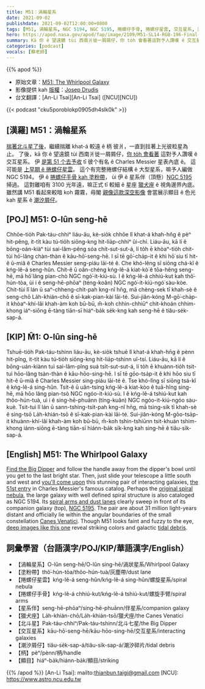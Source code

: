 ```yaml
---
title: M51：渦輪星系
date: 2021-09-02
publishdate: 2021-09-02T12:00:00+0800
tags: [M51, 渦輪星系, NGC 5194, NGC 5195, 捲螺仔手骨, 捲螺仔星雲, 交互星系, 塗粉帶, 獵犬座, M51, 潮汐屑仔, 北斗星, 星系伴]
hero: https://apod.nasa.gov/apod/fap/image/2109/M51-SL14-RGB-196-Final-cC_1024.png
summary: Kā 你 ê 望遠鏡 tùi 西南爿徙一屑屑仔，你 to̍h 會看著這對予人讚嘆 ê 交互星系，to̍h 是彼个有名 ê Charles Messier 星表第 51 號。
categories: [podcast]
vocals: [蔡老師]
---
```


{{% apod %}}

- 原始文章：[M51: The Whirlpool Galaxy](https://apod.nasa.gov/apod/ap210902.html)
- 影像提供 kah [版權][copyright]：[Josep Drudis](http://www.astrodrudis.com/)
- 台文翻譯：[An-Li Tsai][An-Li Tsai] ([NCU][NCU])

{{< podcast "cku5poroblokp0905dh4slk0k" >}}

## [漢羅] M51：渦輪星系
[揣著北斗星了後][Find the Big Dipper t]，繼續揣離 khat-á 較遠 ê 柄 彼爿，一直到拄著上光彼粒星為止。
了後，kā 你 ê 望遠鏡 tùi 西南爿徙一屑屑仔，[你 to̍h 會看著][you'll come upon] 這對予人讚嘆 ê 交互星系。
伊 [是第 51 个去予收][the 51st entry] tī 彼个有名 ê Charles Messier 星表內底 ê。
這可能是 [上早期 ê 捲螺仔星雲][original spiral nebula]。
這个有完整捲螺仔結構 ê 大型星系，嘛予人編做 NGC 5194。
伊 ê [捲螺仔手骨 kah 塗粉帶][spiral arms and dust lanes]， ùi 伊 ê 星系伴（頂懸）[NGC 5195][NGC 5195] 掃過。
這對離咱有 3100 光年遠，嘛正式 tī 較細 ê 星座 [獵犬座][Canes Venatici] ê 視角邊界內底。
雖然講 M51 看起來較暗 koh 霧霧，毋閣 [親像這款深空影像][deep images like this one] 會當展示顯目 ê 色光 kah 星系 ê [潮汐屑仔][tidal debris]。

## [POJ] M51: O-lûn seng-hē
Chhōe-tio̍h Pak-táu-chhiⁿ liáu-āu, kè-sio̍k chhōe lî khat-á khah-hn̄g ê pèⁿ hit-pêng, it-ti̍t kàu tú-tio̍h siōng-kng hit-lia̍p-chhiⁿ ûi-chí.
Liáu-āu, kā lí ê bōng-oán-kiàⁿ tùi sai-lâm-pêng sóa chi̍t-sut-sut-á, lí to̍h ē khòaⁿ-tio̍h chit-tùi hō͘-lâng chàn-thàn ê kāu-hō͘-seng-hē.
I sī tē gō͘-cha̍p-it ê khì hō͘ siu tī hit-ê ū-miâ ê Charles Messier seng-piáu lāi-té ê.
Che khó-lêng sī siōng chá-kî ê kńg-lê-á seng-hûn.
Chit-ê ū oân-chéng kńg-lê-á kiat-kò͘ ê tōa-hêng seng-hē, mā hō͘ lâng pian-chò NGC ngó͘-it-kiú-sù.
I ê kńg-lê-á chhiú-kut kah thô͘-hún-tòa, ùi i ê seng-hē-phōaⁿ (téng-koân) NGC ngó͘-it-kiú-ngó͘ sàu-kòe.
Chit-tùi lî lán ū saⁿ-chheng-chi̍t-pah kng-nî hn̄g, mā chèng-sek tī khah-sè ê seng-chō La̍h-khián-chō ê sī-kak-pian-kài lāi-té.
Sui-jiân-kóng M-gō͘-cha̍p-it khòaⁿ-khí-lâi khah-àm koh bū-bū, m̄-koh chhin-chhiūⁿ chit-khoán chhim-khong iáⁿ-siōng ē-tàng tiān-sī hiáⁿ-ba̍k se̍k-kng kah seng-hē ê tiâu-se̍k-sap-á.

## [KIP] M̂1: O-lûn sing-hē
Tshuē-tio̍h Pak-táu-tshinn liáu-āu, kè-sio̍k tshuē lî khat-á khah-hn̄g ê pènn hit-pîng, it-ti̍t kàu tú-tio̍h siōng-kng hit-lia̍p-tshinn uî-tsí.
Liáu-āu, kā lí ê bōng-uán-kiànn tuì sai-lâm-pîng suá tsi̍t-sut-sut-á, lí to̍h ē khuànn-tio̍h tsit-tuì hōo-lâng tsàn-thàn ê kāu-hōo-sing-hē.
I sī tē gōo-tsa̍p-it ê khì hōo siu tī hit-ê ū-miâ ê Charles Messier sing-piáu lāi-té ê.
Tse khó-lîng sī siōng tsá-kî ê kńg-lê-á sing-hûn.
Tsit-ê ū uân-tsíng kńg-lê-á kiat-kòo ê tuā-hîng sing-hē, mā hōo lâng pian-tsò NGC ngóo-it-kiú-sù.
I ê kńg-lê-á tshiú-kut kah thôo-hún-tuà, uì i ê sing-hē-phuānn (tíng-kuân) NGC ngóo-it-kiú-ngóo sàu-kuè.
Tsit-tuì lî lán ū sann-tshing-tsi̍t-pah kng-nî hn̄g, mā tsìng-sik tī khah-sè ê sing-tsō La̍h-khián-tsō ê sī-kak-pian-kài lāi-té.
Sui-jiân-kóng M-gōo-tsa̍p-it khuànn-khí-lâi khah-àm koh bū-bū, m̄-koh tshin-tshiūnn tsit-khuán tshim-khong iánn-siōng ē-tàng tiān-sī hiánn-ba̍k si̍k-kng kah sing-hē ê tiâu-si̍k-sap-á.

## [English] M51: The Whirlpool Galaxy
[Find the Big Dipper][Find the Big Dipper e] and follow the handle away from the dipper's bowl until you get to the last bright star.
Then, just slide your telescope a little south and west and [you'll come upon][you'll come upon] this stunning pair of interacting galaxies, [the 51st entry][the 51st entry] in Charles Messier's famous catalog.
Perhaps the [original spiral nebula][original spiral nebula], the large galaxy with well defined spiral structure is also cataloged as NGC 5194.
Its [spiral arms and dust lanes][spiral arms and dust lanes] clearly sweep in front of its companion galaxy (top), [NGC 5195][NGC 5195].
The pair are about 31 million light-years distant and officially lie within the angular boundaries of the small constellation [Canes Venatici][Canes Venatici].
Though M51 looks faint and fuzzy to the eye, [deep images like this one][deep images like this one] reveal striking colors and galactic [tidal debris][tidal debris].

## 詞彙學習（台語漢字/POJ/KIP/華語漢字/English）
- 【渦輪星系】O-lûn seng-hē/O-lûn sing-hē/渦狀星系/Whirlpool Galaxy
- 【塗粉帶】thô͘-hún-tòa/thôo-hún-tuà/灰塵帶/dust lane
- 【捲螺仔星雲】kńg-lê-á seng-hûn/kńg-lê-á sing-hûn/螺旋星系/spiral nebula
- 【捲螺仔手骨】kńg-lê-á chhiú-kut/kńg-lê-á tshiú-kut/螺旋手臂/spiral arms
- 【星系伴】seng-hē-phōaⁿ/sing-hē-phuānn/伴星系/companion galaxy
- 【獵犬座】La̍h-khián-chō/La̍h-khián-tsō/獵犬座/the Canes Venatici
- 【北斗星】Pak-táu-chhiⁿ/Pak-táu-tshinn/北斗七星/the Big Dipper
- 【交互星系】kāu-hō͘-seng-hē/kāu-hōo-sing-hē/交互星系/interacting galaxies
- 【潮汐屑仔】tiâu-se̍k-sap-á/tiâu-si̍k-sap-á/潮汐碎片/tidal debris
- 【柄】pèⁿ/pènn/柄/handle
- 【顯目】hiáⁿ-ba̍k/hiánn-ba̍k/顯目/striking



{{% /apod %}}
[An-Li Tsai]: mailto:thianbun.taigi@gmail.com
[NCU]: https://www.astro.ncu.edu.tw

[copyright]: https://apod.nasa.gov/apod/fap/lib/about_apod.html#srapply

[Find the Big Dipper e]:https://apod.nasa.gov/apod/ap210731.html
[Find the Big Dipper t]:https://apod.tw/daily/20210731/
[you'll come upon]:http://www.universetoday.com/35997/messier-51/
[the 51st entry]:http://messier.obspm.fr/m/m051.html
[original spiral nebula]:http://messier.seds.org/more/m051_rosse.html
[spiral arms and dust lanes]:https://www.nasa.gov/feature/goddard/2017/messier-51-the-whirlpool-galaxy
[NGC 5195]:https://apod.nasa.gov/apod/ap130831.html
[Canes Venatici]:http://www.hawastsoc.org/deepsky/cvn/index.html
[deep images like this one]:https://astrodrudis.com/messier-51-ngc-5194/
[tidal debris]:https://apod.nasa.gov/apod/ap200108.html
